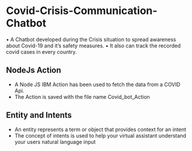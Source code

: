 # Covid-Crisis-Communication-Chatbot

•	A Chatbot developed during the Crisis situation to spread awareness about Covid-19 and it’s safety measures. 
• It also can track the recorded covid cases in every country. 

## NodeJs Action

<ul>
  <li>A Node JS IBM Action has been used to fetch the data from a COVID Api.</li>
  <li>The Action is saved with the file name Covid_bot_Action 
</ul>

## Entity and Intents

<ul>
  <li>An entity represents a term or object that provides context for an intent</li>
  <li>The concept of intents is used to help your virtual assistant understand your users natural language input</li>
</ul>
